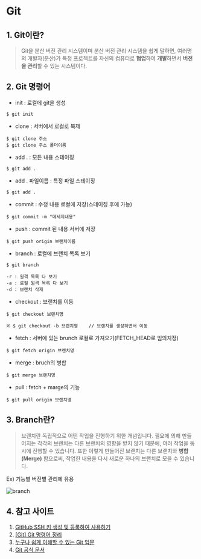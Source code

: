 # Git

## 1. Git이란?

> Git을 분산 버전 관리 시스템이며 분산 버전 관리 시스템을 쉽게 말하면, 여러명의 개발자(분산)가 특정 프로젝트를 자신의 컴퓨터로 **협업**하여 **개발**하면서 **버전을 관리**할 수 있는 시스템이다.

## 2. Git 명령어

- init : 로컬에 git을 생성
```
$ git init
```

- clone : 서버에서 로컬로 복제
```
$ git clone 주소
$ git clone 주소 폴더이름
```

- add . : 모든 내용 스테이징
```
$ git add .
```

- add . 파일이름 : 특정 파일 스테이징
```
$ git add .
```

- commit : 수정 내용 로컬에 저장(스테이징 후에 가능)
```
$ git commit -m "메세지내용"
```

- push : commit 된 내용 서버에 저장
```
$ git push origin 브랜치이름
```

- branch : 로컬에 브랜치 목록 보기 
```
$ git branch

-r : 원격 목록 다 보기
-a : 로컬 원격 목록 다 보기
-d : 브랜치 삭제
```

- checkout : 브랜치를 이동
```
$ git checkout 브랜치명

※ $ git checkout -b 브랜치명    // 브랜치를 생성하면서 이동
```

- fetch : 서버에 있는 brunch 로컬로 가져오기(FETCH_HEAD로 임의지정)
```
$ git fetch origin 브렌치명
```

- merge : bruch의 병합
```
$ git merge 브랜치명
```

- pull : fetch + marge의 기능
```
$ git pull origin 브랜치명
```

## 3. Branch란?

> 브랜치란 독립적으로 어떤 작업을 진행하기 위한 개념입니다. 필요에 의해 만들어지는 각각의 브랜치는 다른 브랜치의 영향을 받지 않기 때문에, 여러 작업을 동시에 진행할 수 있습니다. 또한 이렇게 만들어진 브랜치는 다른 브랜치와 **병합(Merge)** 함으로써, 작업한 내용을 다시 새로운 하나의 브랜치로 모을 수 있습니다.

Ex) 기능별 버전별 관리에 유용

![branch](https://backlog.com/git-tutorial/kr/img/post/stepup/capture_stepup1_1_2.png)

## 4. 참고 사이트

1. [GitHub SSH 키 생성 및 등록하여 사용하기](https://nickjoit.tistory.com/94)
2. [[Git] Git 명령어 정리](https://medium.com/@joongwon/git-git-%EB%AA%85%EB%A0%B9%EC%96%B4-%EC%A0%95%EB%A6%AC-c25b421ecdbd)
3. [누구나 쉽게 이해할 수 있는 Git 입문](https://backlog.com/git-tutorial/kr/stepup/stepup1_1.html)
4. [Git 공식 문서](https://git-scm.com/book/ko/v2)